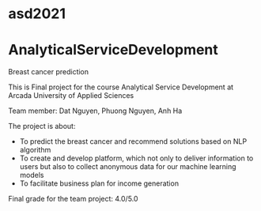 # asd2021 
# AnalyticalServiceDevelopment
Breast cancer prediction

This is Final project for the course Analytical Service Development at Arcada University of Applied Sciences

Team member: Dat Nguyen, Phuong Nguyen, Anh Ha

The project is about:
- To predict the breast cancer and recommend solutions based on NLP algorithm
- To create and develop platform, which not only to deliver information to users but also to collect anonymous data for our machine learning models
- To facilitate business plan for income generation

Final grade for the team project: 4.0/5.0
